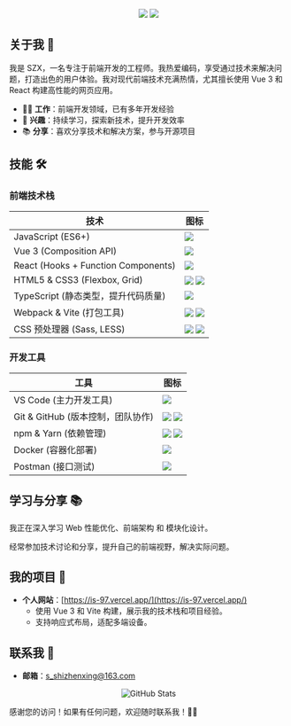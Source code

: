 <p align="center">
  <img src="https://img.shields.io/badge/Job-Frontend%20Engineer-blue?style=flat&logo=frontend" />
  <img src="https://img.shields.io/badge/Website-https://is--97.vercel.app/-brightgreen?style=flat&logo=vercel" />
</p>

## 关于我 👋

我是 SZX，一名专注于前端开发的工程师。我热爱编码，享受通过技术来解决问题，打造出色的用户体验。我对现代前端技术充满热情，尤其擅长使用 Vue 3 和 React 构建高性能的网页应用。

- 👨‍💻 **工作**：前端开发领域，已有多年开发经验
- 🚀 **兴趣**：持续学习，探索新技术，提升开发效率
- 📚 **分享**：喜欢分享技术和解决方案，参与开源项目

## 技能 🛠️

### 前端技术栈

| 技术                                | 图标                                                                                                                                                                                                                                                          |
| ----------------------------------- | ------------------------------------------------------------------------------------------------------------------------------------------------------------------------------------------------------------------------------------------------------------- |
| JavaScript (ES6+)                   | <img src="https://img.shields.io/badge/JavaScript-F7DF1E?style=flat&logo=javascript&logoColor=black" style="vertical-align: middle;" />                                                                                                                       |
| Vue 3 (Composition API)             | <img src="https://img.shields.io/badge/Vue.js-4FC08D?style=flat&logo=vue.js&logoColor=white" style="vertical-align: middle;" />                                                                                                                               |
| React (Hooks + Function Components) | <img src="https://img.shields.io/badge/React-61DAFB?style=flat&logo=react&logoColor=black" style="vertical-align: middle;" />                                                                                                                                 |
| HTML5 & CSS3 (Flexbox, Grid)        | <img src="https://img.shields.io/badge/HTML5-E34F26?style=flat&logo=html5&logoColor=white" style="vertical-align: middle;" /> <img src="https://img.shields.io/badge/CSS3-1572B6?style=flat&logo=css3&logoColor=white" style="vertical-align: middle;" />     |
| TypeScript (静态类型，提升代码质量) | <img src="https://img.shields.io/badge/TypeScript-3178C6?style=flat&logo=typescript&logoColor=white" style="vertical-align: middle;" />                                                                                                                       |
| Webpack & Vite (打包工具)           | <img src="https://img.shields.io/badge/Webpack-8DD6F9?style=flat&logo=webpack&logoColor=black" style="vertical-align: middle;" /> <img src="https://img.shields.io/badge/Vite-646CFF?style=flat&logo=vite&logoColor=white" style="vertical-align: middle;" /> |
| CSS 预处理器 (Sass, LESS)           | <img src="https://img.shields.io/badge/Sass-CC6699?style=flat&logo=sass&logoColor=white" style="vertical-align: middle;" /> <img src="https://img.shields.io/badge/LESS-1D365D?style=flat&logo=less&logoColor=white" style="vertical-align: middle;" />       |

### 开发工具

| 工具                              | 图标                                                                                                                                                                                                                                                      |
| --------------------------------- | --------------------------------------------------------------------------------------------------------------------------------------------------------------------------------------------------------------------------------------------------------- |
| VS Code (主力开发工具)            | <img src="https://img.shields.io/badge/VS%20Code-007ACC?style=flat&logo=visual-studio-code&logoColor=white" style="vertical-align: middle;" />                                                                                                            |
| Git & GitHub (版本控制，团队协作) | <img src="https://img.shields.io/badge/Git-F05032?style=flat&logo=git&logoColor=white" style="vertical-align: middle;" /> <img src="https://img.shields.io/badge/GitHub-181717?style=flat&logo=github&logoColor=white" style="vertical-align: middle;" /> |
| npm & Yarn (依赖管理)             | <img src="https://img.shields.io/badge/npm-CB3837?style=flat&logo=npm&logoColor=white" style="vertical-align: middle;" /> <img src="https://img.shields.io/badge/Yarn-2C8EBB?style=flat&logo=yarn&logoColor=white" style="vertical-align: middle;" />     |
| Docker (容器化部署)               | <img src="https://img.shields.io/badge/Docker-2496ED?style=flat&logo=docker&logoColor=white" style="vertical-align: middle;" />                                                                                                                           |
| Postman (接口测试)                | <img src="https://img.shields.io/badge/Postman-FF6C37?style=flat&logo=postman&logoColor=white" style="vertical-align: middle;" />                                                                                                                         |

## 学习与分享 📚

我正在深入学习 Web 性能优化、前端架构 和 模块化设计。

经常参加技术讨论和分享，提升自己的前端视野，解决实际问题。

## 我的项目 📂

- **个人网站**：[https://is-97.vercel.app/](https://is-97.vercel.app/)
  - 使用 Vue 3 和 Vite 构建，展示我的技术栈和项目经验。
  - 支持响应式布局，适配多端设备。

## 联系我 📧

- **邮箱**：s_shizhenxing@163.com

<p align="center">
  <img src="https://github-readme-stats.vercel.app/api?username=yourusername&show_icons=true&theme=radical" alt="GitHub Stats" />
</p>

感谢您的访问！如果有任何问题，欢迎随时联系我！👨‍💻
